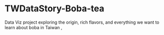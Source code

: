 # TWDataStory-Boba-tea
Data Viz project exploring the origin, rich flavors, and everything we want to learn about boba in Taiwan ,
